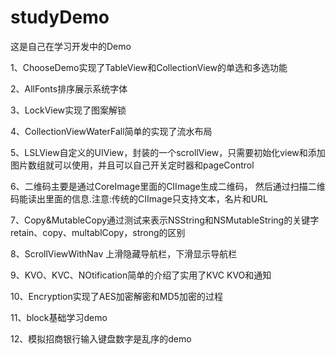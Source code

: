 # studyDemo

这是自己在学习开发中的Demo

1、ChooseDemo实现了TableView和CollectionView的单选和多选功能

2、AllFonts排序展示系统字体

3、LockView实现了图案解锁

4、CollectionViewWaterFall简单的实现了流水布局

5、LSLView自定义的UIView，封装的一个scrollView，只需要初始化view和添加图片数组就可以使用，并且可以自己开关定时器和pageControl

6、二维码主要是通过CoreImage里面的CIImage生成二维码， 然后通过扫描二维码能读出里面的信息.注意:传统的CIImage只支持文本，名片和URL

7、Copy&MutableCopy通过测试来表示NSString和NSMutableString的关键字retain、copy、multablCopy，strong的区别

8、ScrollViewWithNav  上滑隐藏导航栏，下滑显示导航栏

9、KVO、KVC、NOtification简单的介绍了实用了KVC KVO和通知

10、Encryption实现了AES加密解密和MD5加密的过程

11、block基础学习demo

12、模拟招商银行输入键盘数字是乱序的demo